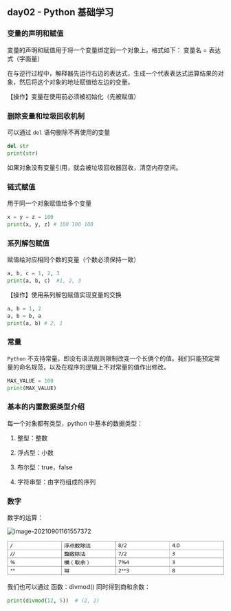 ## day02 - Python 基础学习

### 变量的声明和赋值

变量的声明和赋值用于将一个变量绑定到一个对象上，格式如下：
变量名 = 表达式（字面量）

在与逆行过程中，解释器先运行右边的表达式，生成一个代表表达式运算结果的对象，然后将这个对象的地址赋值给左边的变量。

【操作】变量在使用前必须被初始化（先被赋值）

### 删除变量和垃圾回收机制

可以通过 `del` 语句删除不再使用的变量

```python
del str
print(str)
```

如果对象没有变量引用，就会被垃圾回收器回收，清空内存空间。

### 链式赋值

用于同一个对象赋值给多个变量

```python
x = y = z = 100
print(x, y, z) # 100 100 100
```

### 系列解包赋值

赋值给对应相同个数的变量（个数必须保持一致）

```python
a, b, c = 1, 2, 3
print(a, b, c)  #1, 2, 3
```

【操作】使用系列解包赋值实现变量的交换

```python
a, b = 1, 2
a, b = b, a
print(a, b) # 2, 1
```

### 常量

`Python` 不支持常量，即没有语法规则限制改变一个长俩个的值。我们只能预定常量的命名规范，以及在程序的逻辑上不对常量的值作出修改。

```python
MAX_VALUE = 100
print(MAX_VALUE)
```

### 基本的内置数据类型介绍

每一个对象都有类型，python 中基本的数据类型：

1. 整型：整数

2. 浮点型：小数

3. 布尔型：true，false

4. 字符串型：由字符组成的序列

### 数字

数字的运算：

![image-20210901161557372](\img\image-20210901161557372.png)

![image-20210901161628447](./img/image-20210901161628447.png)

我们也可以通过 函数：divmod() 同时得到商和余数：

```python
print(divmod(12, 5))  # (2, 2)
```

